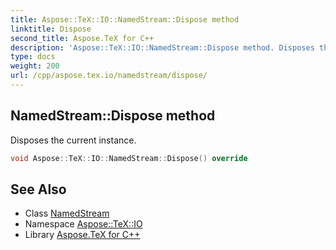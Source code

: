 ```yaml
---
title: Aspose::TeX::IO::NamedStream::Dispose method
linktitle: Dispose
second_title: Aspose.TeX for C++
description: 'Aspose::TeX::IO::NamedStream::Dispose method. Disposes the current instance in C++.'
type: docs
weight: 200
url: /cpp/aspose.tex.io/namedstream/dispose/
---
```

## NamedStream::Dispose method


Disposes the current instance.

```cpp
void Aspose::TeX::IO::NamedStream::Dispose() override
```

## See Also

* Class [NamedStream](../)
* Namespace [Aspose::TeX::IO](../../)
* Library [Aspose.TeX for C++](../../../)
